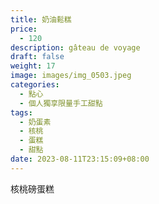 ```yaml
---
title: 奶油鬆糕
price:
  - 120
description: gâteau de voyage
draft: false
weight: 17
image: images/img_0503.jpeg
categories:
  - 點心
  - 個人獨享限量手工甜點
tags:
  - 奶蛋素
  - 核桃
  - 蛋糕
  - 甜點
date: 2023-08-11T23:15:09+08:00
---
```

核桃磅蛋糕